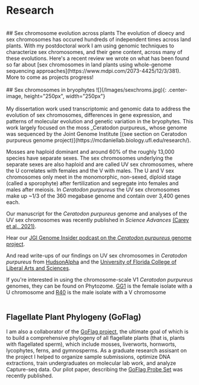 # Research
<br/>
## Sex chromosome evolution across plants
The evolution of dioecy and sex chromosomes has occured hundreds of independent times across land plants. With my postdoctoral work I am using genomic techniques to characterize sex chromosomes, and their gene content, across many of these evolutions. Here's a recent review we wrote on what has been found so far about [sex chromosomes in land plants using whole-genome sequencing approaches](https://www.mdpi.com/2073-4425/12/3/381). More to come as projects progress! 
<br/>
<br/>
## Sex chromosomes in bryophytes
![](/Images/sexchroms.jpg){: .center-image, height="250px", width="250px"}<br/><br/>
My dissertation work used transcriptomic and genomic data to address the evolution of sex chromosomes, differences in gene expression, and patterns of molecular evolution and genetic variation in the bryophytes. This work largely focused on the moss _Ceratodon purpureus_ whose genome was sequenced by the Joint Genome Institute [(see section on Ceratodon purpureus genome project)](https://mcdaniellab.biology.ufl.edu/research/).<br/>

Mosses are haploid dominant and around 60% of the roughly 13,000 species have separate sexes. The sex chromosomes underlying the separate sexes are also haploid and are called UV sex chromosomes, where the U correlates with females and the V with males. The U and V sex chromosomes only meet in the monomorphic, non-sexed, diploid stage (called a sporophyte) after fertilization and segregate into females and males after meiosis. In _Ceratodon purpureus_ the UV sex chromosomes make up ~1/3 of the 360 megabase genome and contain over 3,400 genes each.<br/>

Our manuscript for the _Ceratodon purpureus_ genome and analyses of the UV sex chromosomes was recently published in _Science Advances_ [(Carey et al., 2021)](https://advances.sciencemag.org/content/7/27/eabh2488.abstract).<br/>

Hear our [JGI Genome Insider podcast on the _Ceratodon purpureus_ genome project](https://jgi.doe.gov/genome-insider-episode-4-the-big-deal-about-short-plants/).<br/>

And read write-ups of our findings on UV sex chromosomes in _Ceratodon purpureus_ from [HudsonAlpha](https://www.hudsonalpha.org/researchers-sequenced-plant-chromosomes-that-are-older-than-the-dinosaurs/) and the [University of Florida College of Liberal Arts and Sciences](https://news.clas.ufl.edu/this-mosss-huge-300-million-year-old-sex-chromosomes-offer-clues-about-our-own/).<br/>

If you're interested in using the chromosome-scale V1 _Ceratodon purpureus_ genomes, they can be found on Phytozome. [GG1](https://phytozome-next.jgi.doe.gov/info/CpurpureusGG1_v1_1) is the female isolate with a U chromosome and [R40](https://phytozome-next.jgi.doe.gov/info/CpurpureusR40_v1_1) is the male isolate with a V chromosome
<br/>
<br/>
## Flagellate Plant Phylogeny (GoFlag)
I am also a collaborator of the [GoFlag project](http://flagellateplants.group.ufl.edu/), the ultimate goal of which is to build a comprehensive phylogeny of all flagellate plants (that is, plants with flagellated sperm), which include mosses, liverworts, hornworts, lycophytes, ferns, and gymnosperms. As a graduate research assisant on the project I helped to organize sample submissions, optimize DNA extractions, train undergraduates on molecular lab work, and analyze Capture-seq data. Our pilot paper, describing the [GoFlag Probe Set](https://bsapubs.onlinelibrary.wiley.com/doi/full/10.1002/aps3.11406) was recently published. 



